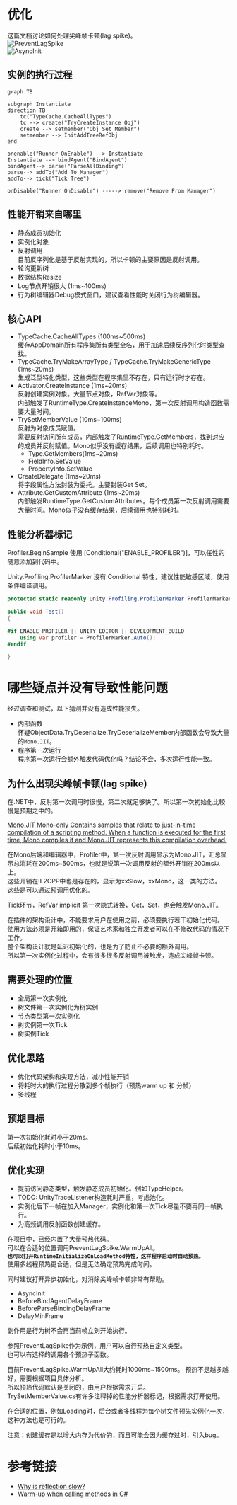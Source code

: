 # 优化
这篇文档讨论如何处理尖峰帧卡顿(lag spike)。  
![PreventLagSpike](./BehaviorTree_Document/PreventLagSpike.png)  
![AsyncInit](./BehaviorTree_Document/AsyncInit.png)

## 实例的执行过程

```mermaid
graph TB

subgraph Instantiate
direction TB
    tc("TypeCache.CacheAllTypes")
    tc --> create("TryCreateInstance Obj")
    create --> setmember("Obj Set Member")
    setmember --> InitAddTreeRefObj
end

onenable("Runner OnEnable") --> Instantiate
Instantiate --> bindAgent("BindAgent")
bindAgent--> parse("ParseAllBinding")
parse--> addTo("Add To Manager")
addTo--> tick("Tick Tree")

onDisable("Runner OnDisable") -----> remove("Remove From Manager")
```


## 性能开销来自哪里
- 静态成员初始化
- 实例化对象
- 反射调用  
  目前反序列化是基于反射实现的，所以卡顿的主要原因是反射调用。  
- 轮询更新树
- 数据结构Resize
- Log节点开销很大 (1ms~100ms)  
- 行为树编辑器Debug模式窗口，建议查看性能时关闭行为树编辑器。  

## 核心API
- TypeCache.CacheAllTypes (100ms~500ms)  
  缓存AppDomain所有程序集所有类型全名，用于加速后续反序列化时类型查找。  
- TypeCache.TryMakeArrayType / TypeCache.TryMakeGenericType (1ms~20ms)  
  生成泛型特化类型，这些类型在程序集里不存在，只有运行时才存在。  
- Activator.CreateInstance (1ms~20ms)  
  反射创建实例对象。大量节点对象，RefVar对象等。  
  内部触发了RuntimeType.CreateInstanceMono，第一次反射调用构造函数需要大量时间。  
- TrySetMemberValue (10ms~100ms)  
  反射为对象成员赋值。  
  需要反射访问所有成员，内部触发了RuntimeType.GetMembers，找到对应的成员并反射赋值。Mono似乎没有缓存结果，后续调用也特别耗时。  
  - Type.GetMembers(1ms~20ms)  
  - FieldInfo.SetValue  
  - PropertyInfo.SetValue
- CreateDelegate (1ms~20ms)  
  将字段属性方法封装为委托。主要封装Get Set。  
- Attribute.GetCustomAttribute (1ms~20ms)  
  内部触发RuntimeType.GetCustomAttributes。每个成员第一次反射调用需要大量时间。Mono似乎没有缓存结果，后续调用也特别耗时。  


## 性能分析器标记
Profiler.BeginSample 使用 [Conditional("ENABLE_PROFILER")]，可以任性的随意添加到代码中。    

Unity.Profiling.ProfilerMarker 没有 Conditional 特性，建议性能敏感区域，使用条件编译调用。  

```cs
protected static readonly Unity.Profiling.ProfilerMarker ProfilerMarker = new("MyMarker");

public void Test()
{

#if ENABLE_PROFILER || UNITY_EDITOR || DEVELOPMENT_BUILD
    using var profiler = ProfilerMarker.Auto();
#endif

}
```

# 哪些疑点并没有导致性能问题
经过调查和测试，以下猜测并没有造成性能损失。  
- 内部函数  
  怀疑ObjectData.TryDeserialize.TryDeserializeMember内部函数会导致大量的`Mono.JIT`。  
- 程序第一次运行  
  程序第一次运行会额外触发代码优化吗？结论不会，多次运行性能一致。  

## 为什么出现尖峰帧卡顿(lag spike)
在.NET中，反射第一次调用时很慢，第二次就足够快了。所以第一次初始化比较慢是预期之中的。

[Mono.JIT
Mono-only	Contains samples that relate to just-in-time compilation of a scripting method. When a function is executed for the first time, Mono compiles it and Mono.JIT represents this compilation overhead.](https://docs.unity3d.com/Manual/profiler-markers.html)

在Mono后端和编辑器中，Profiler中，第一次反射调用显示为Mono.JIT，汇总显示总消耗在200ms~500ms，也就是说第一次调用反射的额外开销在200ms以上。  
这些开销在IL2CPP中也是存在的，显示为xxSlow，xxMono，这一类的方法。  
这些是可以通过预调用优化的。  

Tick环节，RefVar implicit 第一次隐式转换，Get，Set，也会触发Mono.JIT。  

在插件的架构设计中，不能要求用户在使用之前，必须要执行若干初始化代码。  
使用方法必须是开箱即用的，保证艺术家和独立开发者可以在不修改代码的情况下工作。  
整个架构设计就是延迟初始化的，也是为了防止不必要的额外调用。  
所以第一次实例化过程中，会有很多很多反射调用被触发，造成尖峰帧卡顿。  

## 需要处理的位置

- 全局第一次实例化
- 树文件第一次实例化为树实例
- 节点类型第一次实例化
- 树实例第一次Tick
- 树实例Tick

## 优化思路
- 优化代码架构和实现方法，减小性能开销  
- 将耗时大的执行过程分散到多个帧执行（预热warm up 和 分帧）  
- 多线程  

## 预期目标
第一次初始化耗时小于20ms。  
后续初始化耗时小于10ms。  

## 优化实现
- 提前访问静态类型，触发静态成员初始化。例如TypeHelper。 
- TODO: UnityTraceListener构造耗时严重，考虑池化。  
- 实例化后下一帧在加入Manager，实例化和第一次Tick尽量不要再同一帧执行。  
- 为高频调用反射函数创建缓存。  

在项目中，已经内置了大量预热代码。  
可以在合适的位置调用PreventLagSpike.WarmUpAll。   
**`也可以打开RuntimeInitializeOnLoadMethod特性，这样程序启动时自动预热。`**  
使用多线程预热更合适，但是无法确定预热完成时间。  

同时建议打开异步初始化，对消除尖峰帧卡顿非常有帮助。
- AsyncInit
- BeforeBindAgentDelayFrame
- BeforeParseBindingDelayFrame
- DelayMinFrame  

副作用是行为树不会再当前帧立刻开始执行。  


参照PreventLagSpike作为示例，用户可以自行预热自定义类型。  
也可以有选择的调用各个预热子函数。  

目前PreventLagSpike.WarmUpAll大约耗时1000ms~1500ms。
预热不是越多越好，需要根据项目具体分析。  
所以预热代码默认是关闭的，由用户根据需求开启。  
TrySetMemberValue.cs有许多注释掉的性能分析器标记，根据需求打开使用。  

在合适的位置，例如Loading时，后台或者多线程为每个树文件预先实例化一次，这种方法也是可行的。  


注意：创建缓存是以增大内存为代价的，而且可能会因为缓存过时，引入bug。  


# 参考链接
- [Why is reflection slow?](https://mattwarren.org/2016/12/14/Why-is-Reflection-slow/)
- [Warm-up when calling methods in C#](https://stackoverflow.com/questions/4446203/warm-up-when-calling-methods-in-c-sharp)


